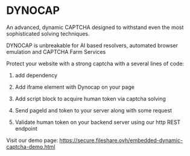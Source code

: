# DYNOCAP
An advanced, dynamic CAPTCHA designed to withstand even the most sophisticated solving techniques.

DYNOCAP is unbreakable for AI based resolvers, automated browser emulation and CAPTCHA Farm Services

Protect your website with a strong captcha with a several lines of code:

1. add dependency


3. Add iframe element with Dynocap on your page


3. Add script block to acquire human token via captcha solving
   

4. Send pageId and token to your server along with some request


5. Validate human token on your backend server using our http REST endpoint

Visit our demo page: https://secure.fileshare.ovh/embedded-dynamic-captcha-demo.html




